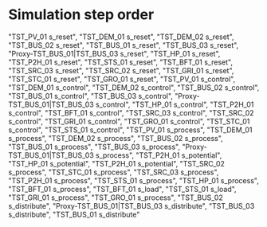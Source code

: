 # Simulation step order
"TST_PV_01 s_reset",
"TST_DEM_01 s_reset",
"TST_DEM_02 s_reset",
"TST_BUS_02 s_reset",
"TST_BUS_01 s_reset",
"TST_BUS_03 s_reset",
"Proxy-TST_BUS_01|TST_BUS_03 s_reset",
"TST_HP_01 s_reset",
"TST_P2H_01 s_reset",
"TST_STS_01 s_reset",
"TST_BFT_01 s_reset",
"TST_SRC_03 s_reset",
"TST_SRC_02 s_reset",
"TST_GRI_01 s_reset",
"TST_STC_01 s_reset",
"TST_GRO_01 s_reset",
"TST_PV_01 s_control",
"TST_DEM_01 s_control",
"TST_DEM_02 s_control",
"TST_BUS_02 s_control",
"TST_BUS_01 s_control",
"TST_BUS_03 s_control",
"Proxy-TST_BUS_01|TST_BUS_03 s_control",
"TST_HP_01 s_control",
"TST_P2H_01 s_control",
"TST_BFT_01 s_control",
"TST_SRC_03 s_control",
"TST_SRC_02 s_control",
"TST_GRI_01 s_control",
"TST_GRO_01 s_control",
"TST_STC_01 s_control",
"TST_STS_01 s_control",
"TST_PV_01 s_process",
"TST_DEM_01 s_process",
"TST_DEM_02 s_process",
"TST_BUS_02 s_process",
"TST_BUS_01 s_process",
"TST_BUS_03 s_process",
"Proxy-TST_BUS_01|TST_BUS_03 s_process",
"TST_P2H_01 s_potential",
"TST_HP_01 s_potential",
"TST_P2H_01 s_potential",
"TST_SRC_02 s_process",
"TST_STC_01 s_process",
"TST_SRC_03 s_process",
"TST_P2H_01 s_process",
"TST_STS_01 s_process",
"TST_HP_01 s_process",
"TST_BFT_01 s_process",
"TST_BFT_01 s_load",
"TST_STS_01 s_load",
"TST_GRI_01 s_process",
"TST_GRO_01 s_process",
"TST_BUS_02 s_distribute",
"Proxy-TST_BUS_01|TST_BUS_03 s_distribute",
"TST_BUS_03 s_distribute",
"TST_BUS_01 s_distribute"

